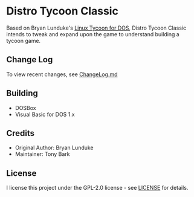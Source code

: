 # Distro Tycoon Classic

Based on Bryan Lunduke's [Linux Tycoon for DOS](https://github.com/BryanLunduke/Linux-Tycoon-DOS), Distro Tycoon Classic intends to tweak and expand upon the game to understand building a tycoon game.

## Change Log

To view recent changes, see [ChangeLog.md](./ChangeLog.md)

## Building

- DOSBox
- Visual Basic for DOS 1.x

## Credits

- Original Author: Bryan Lunduke
- Maintainer: Tony Bark


## License

I license this project under the GPL-2.0 license - see [LICENSE](./LICENSE) for details.